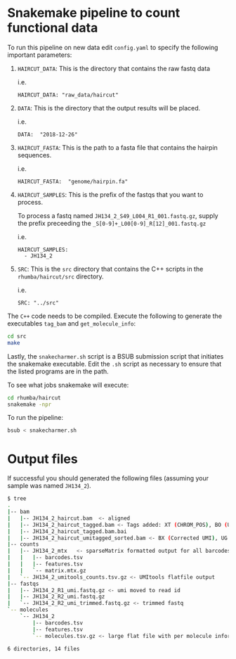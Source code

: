
# Snakemake pipeline to count functional data

To run this pipeline on new data edit `config.yaml` to specify the following important parameters:

1. `HAIRCUT_DATA`: This is the directory that contains the raw fastq data
   
   i.e. 
   ```
   HAIRCUT_DATA: "raw_data/haircut"
   ```

2. `DATA`: This is the directory that the output results will be placed. 
   
   i.e.  
   ```
   DATA:  "2018-12-26"
   ```

3. `HAIRCUT_FASTA`: This is the path to a fasta file that contains the
   hairpin sequences. 


   i.e.  
   ```
   HAIRCUT_FASTA:  "genome/hairpin.fa"
   ```

4. `HAIRCUT_SAMPLES`: This is the prefix of the fastqs that you want to
   process.

   To process a fastq named `JH134_2_S49_L004_R1_001.fastq.gz`,
   supply the prefix preceeding the `_S[0-9]+_L00[0-9]_R[12]_001.fastq.gz`

   i.e. 
   
   ```
   HAIRCUT_SAMPLES:
     - JH134_2
   ```

5. `SRC`: This is the `src` directory that contains the C++ scripts in
the `rhumba/haircut/src` directory. 
   
   i.e.
   ```
   SRC: "../src"
   ```

The `C++` code needs to be compiled. Execute the following to generate
the executables `tag_bam` and `get_molecule_info`:

```bash
cd src  
make  
```

Lastly, the `snakecharmer.sh` script is a BSUB submission script that initiates the
snakemake executable. Edit the `.sh` script as necessary to ensure that
the listed programs are in the path.

To see what jobs snakemake will execute:

```bash
cd rhumba/haircut  
snakemake -npr  
```

To run the pipeline:

```bash
bsub < snakecharmer.sh
```


# Output files

If successful you should generated the following files (assuming your
sample was named `JH134_2`).

```bash
$ tree  
.
|-- bam  
|   |-- JH134_2_haircut.bam  <- aligned
|   |-- JH134_2_haircut_tagged.bam <- Tags added: XT (CHROM_POS), BO (UMI), and CB (BARCODE)
|   |-- JH134_2_haircut_tagged.bam.bai 
|   |-- JH134_2_haircut_umitagged_sorted.bam <- BX (Corrected UMI), UG (UMI group), sorted by CB
|-- counts
|   |-- JH134_2_mtx   <- sparseMatrix formatted output for all barcodes
|   |   |-- barcodes.tsv
|   |   |-- features.tsv
|   |   `-- matrix.mtx.gz
|   `-- JH134_2_umitools_counts.tsv.gz <- UMItools flatfile output 
|-- fastqs
|   |-- JH134_2_R1_umi.fastq.gz <- umi moved to read id
|   |-- JH134_2_R2_umi.fastq.gz
|   `-- JH134_2_R2_umi_trimmed.fastq.gz <- trimmed fastq 
`-- molecules
    `-- JH134_2
        |-- barcodes.tsv 
        |-- features.tsv
        `-- molecules.tsv.gz <- large flat file with per molecule information

6 directories, 14 files
```



